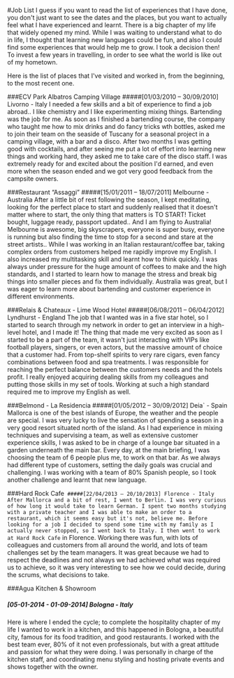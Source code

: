 #Job List
I guess if you want to read the list of experiences that I have done, you don't just want to see the dates and the places, but you want to actually feel what I have experienced and learnt. There is a big chapter of my life that widely opened my mind. 
While I was waiting to understand what to do in life, I thought that learning new languages could be fun, and also I could find some experiences that would help me to grow.
I took a decision then! To invest a few years in travelling, in order to see what the world is like out of my hometown.

Here is the list of places that I've visited and worked in, from the beginning, to the most recent one.

###ECV Park Albatros Camping Village
#####[01/03/2010 – 30/09/2010] Livorno - Italy
I needed a few skills and a bit of experience to find a job abroad..
I like chemistry and I like experimenting mixing things. Bartending was the job for me.
As soon as I finished a bartending course, the company who taught me how to mix drinks and do fancy tricks wth bottles, asked me to join their team on the seaside of Tuscany for a seasonal project in a camping village, with a bar and a disco.
After two months I was getting good with cocktails, and after seeing me put a lot of effort into learning new things and working hard, they asked me to take care of the disco staff. I was extremely ready for and excited about the position I'd earned, and even more when the season ended and we got very good feedback from the campsite owners.

###Restaurant “Assaggi”
#####[15/01/2011 – 18/07/2011] Melbourne - Australia
After a little bit of rest following the season, I kept meditating, looking for the perfect place to start and suddenly realised that it doesn't matter where to start, the only thing that matters is TO START!
Ticket bought, luggage ready, passport updated.. And I am flying to Australia!
Melbourne is awesome, big skyscrapers, everyone is super busy, everyone is running but also finding the time to stop for a second and stare at the street artists..
While I was working in an Italian restaurant/coffee bar, taking complex orders from customers helped me rapidly improve my English. I also increased my multitasking skill and learnt how to think quickly. I was always under pressure for the huge amount of coffees to make and the high standards, and I started to learn how to manage the stress and break big things into smaller pieces and fix them individually.
Australia was great, but I was eager to learn more about bartending and customer experience in different environments.

###Relais & Chateaux - Lime Wood Hotel
#####[06/08/2011 – 06/04/2012] Lyndhurst - England
The job that I wanted was in a five star hotel, so I started to search through my network in order to get an interview in a high-level hotel, and I made it!
The thing that made me very excited as soon as I started to be a part of the team, it wasn't just interacting with VIPs like  football players, singers, or even actors, but the massive amount of choice that a customer had. From top-shelf spirits to very rare cigars, even fancy combinations between food and spa treatments. I was responsible for reaching the perfect balance between the customers needs and the hotels profit. I really enjoyed acquiring dealing skills from my colleagues and putting those skills in my set of tools. Working at such a high standard required me to improve my English as well.

###Belmond - La Residencia
#####[01/05/2012 – 30/09/2012] Deia` - Spain
Mallorca is one of the best islands of Europe, the weather and the people are special.
I was very lucky to live the sensation of spending a season in a very good resort situated north of the island.
As I had experience in mixing techniques and supervising a team, as well as extensive customer experience skills, I was asked to be in charge of a lounge bar situated in a garden underneath the main bar.
Every day, at the main briefing, I was choosing the team of 6 people plus me, to work on that bar.
As we always had different type of customers, setting the daily goals was crucial and challenging.
I was working with a team of 80% Spanish people, so I took another challenge and learnt that new language.

###Hard Rock Cafe`
#####[22/04/2013 – 20/10/2013] Florence - Italy
After Mallorca and a bit of rest, I went to Berlin. I was very curious of how long it would take to learn German. I spent two months studying with a private teacher and I was able to make an order to a restaurant, which it seems easy but it's not, believe me. Before looking for a job I decided to spend some time with my family as I actually never stopped, so I went back to Italy. I then went to work at Hard Rock Cafe` in Florence.
Working there was fun, with lots of colleagues and customers from all around the world, and lots of team challenges set by the team managers. It was great because we had to respect the deadlines and not always we had achieved what was required us to achieve, so it was very interesting to see how we could decide, during the scrums, what decisions to take.

###Agua Kitchen & Showroom
##### [05-01-2014 - 01-09-2014] Bologna - Italy
Here is where I ended the cycle; to complete the hospitality chapter of my life I wanted to work in a kitchen, and this happened in Bologna, a beautiful city, famous for its food tradition, and good restaurants.
I worked with the best team ever, 80% of it not even professionals, but with a great attitude and passion for what they were doing. I was personally in charge of the kitchen staff, and coordinating menu styling and hosting private events and shows together with the owner.
